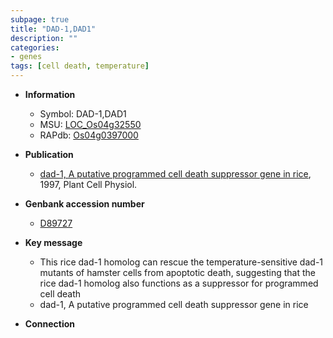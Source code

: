 ```yaml
---
subpage: true
title: "DAD-1,DAD1"
description: ""
categories:
- genes
tags: [cell death, temperature]
---
```


* **Information**  
    + Symbol: DAD-1,DAD1  
    + MSU: [LOC_Os04g32550](http://rice.plantbiology.msu.edu/cgi-bin/ORF_infopage.cgi?orf=LOC_Os04g32550)  
    + RAPdb: [Os04g0397000](http://rapdb.dna.affrc.go.jp/viewer/gbrowse_details/irgsp1?name=Os04g0397000)  

* **Publication**  
    + [dad-1, A putative programmed cell death suppressor gene in rice](http://www.ncbi.nlm.nih.gov/pubmed?term=dad-1,+A+putative+programmed+cell+death+suppressor+gene+in+rice%5BTitle%5D), 1997, Plant Cell Physiol.

* **Genbank accession number**  
    + [D89727](http://www.ncbi.nlm.nih.gov/nuccore/D89727)

* **Key message**  
    + This rice dad-1 homolog can rescue the temperature-sensitive dad-1 mutants of hamster cells from apoptotic death, suggesting that the rice dad-1 homolog also functions as a suppressor for programmed cell death
    + dad-1, A putative programmed cell death suppressor gene in rice

* **Connection**  



